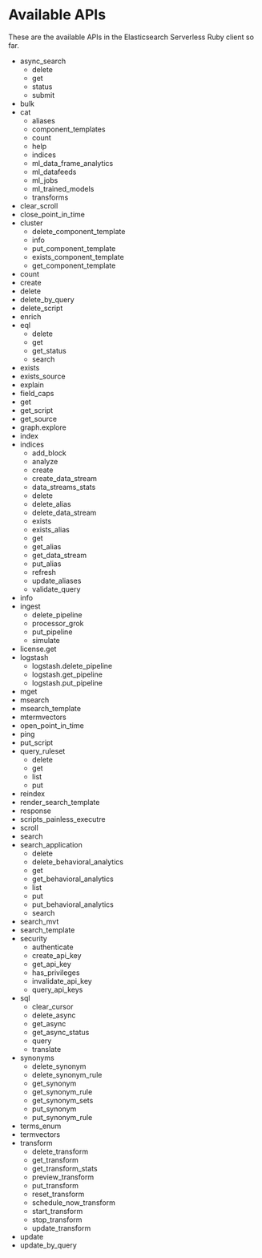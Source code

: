 # Available APIs

These are the available APIs in the Elasticsearch Serverless Ruby client so far.

* async_search
  * delete
  * get
  * status
  * submit
* bulk
* cat
  * aliases
  * component_templates
  * count
  * help
  * indices
  * ml_data_frame_analytics
  * ml_datafeeds
  * ml_jobs
  * ml_trained_models
  * transforms
* clear_scroll
* close_point_in_time
* cluster
  * delete_component_template
  * info
  * put_component_template
  * exists_component_template
  * get_component_template
* count
* create
* delete
* delete_by_query
* delete_script
* enrich
* eql
  * delete
  * get
  * get_status
  * search
* exists
* exists_source
* explain
* field_caps
* get
* get_script
* get_source
* graph.explore
* index
* indices
  * add_block
  * analyze
  * create
  * create_data_stream
  * data_streams_stats
  * delete
  * delete_alias
  * delete_data_stream
  * exists
  * exists_alias
  * get
  * get_alias
  * get_data_stream
  * put_alias
  * refresh
  * update_aliases
  * validate_query
* info
* ingest
  * delete_pipeline
  * processor_grok
  * put_pipeline
  * simulate
* license.get
* logstash
  * logstash.delete_pipeline
  * logstash.get_pipeline
  * logstash.put_pipeline
* mget
* msearch
* msearch_template
* mtermvectors
* open_point_in_time
* ping
* put_script
* query_ruleset
  * delete
  * get
  * list
  * put
* reindex
* render_search_template
* response
* scripts_painless_executre
* scroll
* search
* search_application
  * delete
  * delete_behavioral_analytics
  * get
  * get_behavioral_analytics
  * list
  * put
  * put_behavioral_analytics
  * search
* search_mvt
* search_template
* security
  * authenticate
  * create_api_key
  * get_api_key
  * has_privileges
  * invalidate_api_key
  * query_api_keys
* sql
  * clear_cursor
  * delete_async
  * get_async
  * get_async_status
  * query
  * translate
* synonyms
  * delete_synonym
  * delete_synonym_rule
  * get_synonym
  * get_synonym_rule
  * get_synonym_sets
  * put_synonym
  * put_synonym_rule
* terms_enum
* termvectors
* transform
  * delete_transform
  * get_transform
  * get_transform_stats
  * preview_transform
  * put_transform
  * reset_transform
  * schedule_now_transform
  * start_transform
  * stop_transform
  * update_transform
* update
* update_by_query
